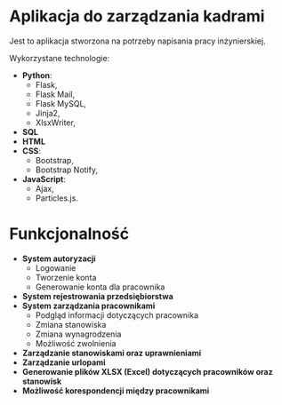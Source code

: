 # Aplikacja do zarządzania kadrami

Jest to aplikacja stworzona na potrzeby napisania pracy inżynierskiej. 

Wykorzystane technologie:
  - **Python**:
      - Flask,
      - Flask Mail,
      - Flask MySQL,
      - Jinja2,
      - XlsxWriter,
  - **SQL**
  - **HTML**
  - **CSS**:
    - Bootstrap,
    - Bootstrap Notify,
  - **JavaScript**:
    - Ajax,
    - Particles.js.

# Funkcjonalność

- **System autoryzacji**
  - Logowanie
  - Tworzenie konta
  - Generowanie konta dla pracownika
- **System rejestrowania przedsiębiorstwa**
- **System zarządzania pracownikami**
  - Podgląd informacji dotyczących pracownika
  - Zmiana stanowiska
  - Zmiana wynagrodzenia
  - Możliwość zwolnienia
- **Zarządzanie stanowiskami oraz uprawnieniami**
- **Zarządzanie urlopami**
- **Generowanie plików XLSX (Excel) dotyczących pracowników oraz stanowisk**
- **Możliwość korespondencji między pracownikami**

